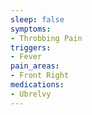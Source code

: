 ```yaml
---
sleep: false
symptoms:
- Throbbing Pain
triggers:
- Fever
pain_areas:
- Front Right
medications:
- Ubrelvy
---
```

